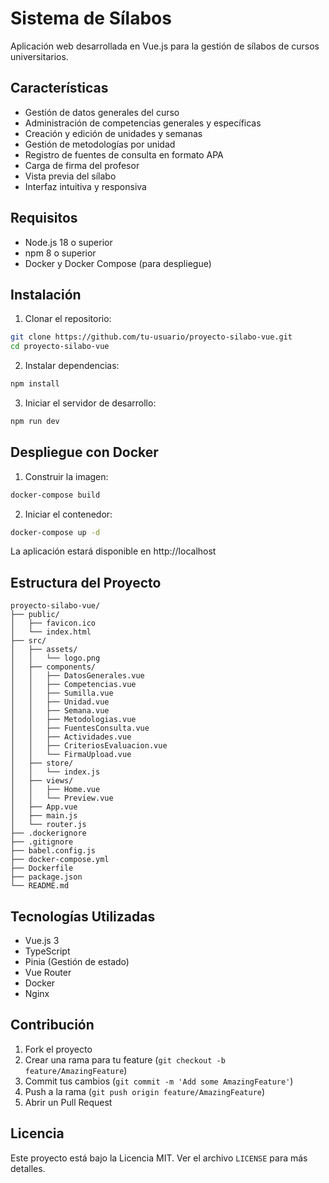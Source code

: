 # Sistema de Sílabos

Aplicación web desarrollada en Vue.js para la gestión de sílabos de cursos universitarios.

## Características

- Gestión de datos generales del curso
- Administración de competencias generales y específicas
- Creación y edición de unidades y semanas
- Gestión de metodologías por unidad
- Registro de fuentes de consulta en formato APA
- Carga de firma del profesor
- Vista previa del sílabo
- Interfaz intuitiva y responsiva

## Requisitos

- Node.js 18 o superior
- npm 8 o superior
- Docker y Docker Compose (para despliegue)

## Instalación

1. Clonar el repositorio:
```bash
git clone https://github.com/tu-usuario/proyecto-silabo-vue.git
cd proyecto-silabo-vue
```

2. Instalar dependencias:
```bash
npm install
```

3. Iniciar el servidor de desarrollo:
```bash
npm run dev
```

## Despliegue con Docker

1. Construir la imagen:
```bash
docker-compose build
```

2. Iniciar el contenedor:
```bash
docker-compose up -d
```

La aplicación estará disponible en http://localhost

## Estructura del Proyecto

```
proyecto-silabo-vue/
├── public/
│   ├── favicon.ico
│   └── index.html
├── src/
│   ├── assets/
│   │   └── logo.png
│   ├── components/
│   │   ├── DatosGenerales.vue
│   │   ├── Competencias.vue
│   │   ├── Sumilla.vue
│   │   ├── Unidad.vue
│   │   ├── Semana.vue
│   │   ├── Metodologias.vue
│   │   ├── FuentesConsulta.vue
│   │   ├── Actividades.vue
│   │   ├── CriteriosEvaluacion.vue
│   │   └── FirmaUpload.vue
│   ├── store/
│   │   └── index.js
│   ├── views/
│   │   ├── Home.vue
│   │   └── Preview.vue
│   ├── App.vue
│   ├── main.js
│   └── router.js
├── .dockerignore
├── .gitignore
├── babel.config.js
├── docker-compose.yml
├── Dockerfile
├── package.json
└── README.md
```

## Tecnologías Utilizadas

- Vue.js 3
- TypeScript
- Pinia (Gestión de estado)
- Vue Router
- Docker
- Nginx

## Contribución

1. Fork el proyecto
2. Crear una rama para tu feature (`git checkout -b feature/AmazingFeature`)
3. Commit tus cambios (`git commit -m 'Add some AmazingFeature'`)
4. Push a la rama (`git push origin feature/AmazingFeature`)
5. Abrir un Pull Request

## Licencia

Este proyecto está bajo la Licencia MIT. Ver el archivo `LICENSE` para más detalles.
